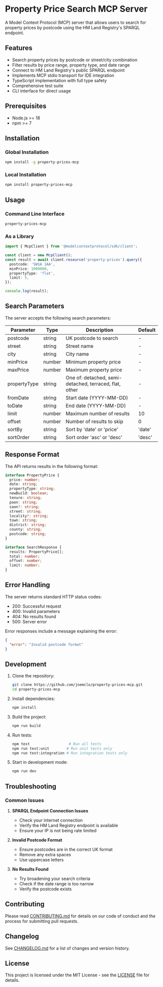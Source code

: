 # Property Price Search MCP Server

A Model Context Protocol (MCP) server that allows users to search for property prices by postcode using the HM Land Registry's SPARQL endpoint.

## Features

- Search property prices by postcode or street/city combination
- Filter results by price range, property type, and date range
- Connect to HM Land Registry's public SPARQL endpoint
- Implements MCP stdio transport for IDE integration
- TypeScript implementation with full type safety
- Comprehensive test suite
- CLI interface for direct usage

## Prerequisites

- Node.js >= 18
- npm >= 7

## Installation

### Global Installation

```bash
npm install -g property-prices-mcp
```

### Local Installation

```bash
npm install property-prices-mcp
```

## Usage

### Command Line Interface

```bash
property-prices-mcp
```

### As a Library

```typescript
import { McpClient } from '@modelcontextprotocol/sdk/client';

const client = new McpClient();
const result = await client.resource('property-prices').query({
  postcode: 'SW1A 1AA',
  minPrice: 1000000,
  propertyType: 'flat',
  limit: 5,
});

console.log(result);
```

## Search Parameters

The server accepts the following search parameters:

| Parameter    | Type   | Description                                            | Default |
| ------------ | ------ | ------------------------------------------------------ | ------- |
| postcode     | string | UK postcode to search                                  | -       |
| street       | string | Street name                                            | -       |
| city         | string | City name                                              | -       |
| minPrice     | number | Minimum property price                                 | -       |
| maxPrice     | number | Maximum property price                                 | -       |
| propertyType | string | One of: detached, semi-detached, terraced, flat, other | -       |
| fromDate     | string | Start date (YYYY-MM-DD)                                | -       |
| toDate       | string | End date (YYYY-MM-DD)                                  | -       |
| limit        | number | Maximum number of results                              | 10      |
| offset       | number | Number of results to skip                              | 0       |
| sortBy       | string | Sort by 'date' or 'price'                              | 'date'  |
| sortOrder    | string | Sort order 'asc' or 'desc'                             | 'desc'  |

## Response Format

The API returns results in the following format:

```typescript
interface PropertyPrice {
  price: number;
  date: string;
  propertyType: string;
  newBuild: boolean;
  tenure: string;
  paon: string;
  saon?: string;
  street: string;
  locality?: string;
  town: string;
  district: string;
  county: string;
  postcode: string;
}

interface SearchResponse {
  results: PropertyPrice[];
  total: number;
  offset: number;
  limit: number;
}
```

## Error Handling

The server returns standard HTTP status codes:

- 200: Successful request
- 400: Invalid parameters
- 404: No results found
- 500: Server error

Error responses include a message explaining the error:

```json
{
  "error": "Invalid postcode format"
}
```

## Development

1. Clone the repository:

   ```bash
   git clone https://github.com/joemclo/property-prices-mcp.git
   cd property-prices-mcp
   ```

2. Install dependencies:

   ```bash
   npm install
   ```

3. Build the project:

   ```bash
   npm run build
   ```

4. Run tests:

   ```bash
   npm test                  # Run all tests
   npm run test:unit        # Run unit tests only
   npm run test:integration # Run integration tests only
   ```

5. Start in development mode:
   ```bash
   npm run dev
   ```

## Troubleshooting

### Common Issues

1. **SPARQL Endpoint Connection Issues**

   - Check your internet connection
   - Verify the HM Land Registry endpoint is available
   - Ensure your IP is not being rate limited

2. **Invalid Postcode Format**

   - Ensure postcodes are in the correct UK format
   - Remove any extra spaces
   - Use uppercase letters

3. **No Results Found**
   - Try broadening your search criteria
   - Check if the date range is too narrow
   - Verify the postcode exists

## Contributing

Please read [CONTRIBUTING.md](CONTRIBUTING.md) for details on our code of conduct and the process for submitting pull requests.

## Changelog

See [CHANGELOG.md](CHANGELOG.md) for a list of changes and version history.

## License

This project is licensed under the MIT License - see the [LICENSE](LICENSE) file for details.
